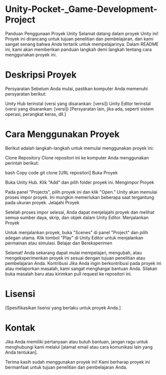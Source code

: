 # Unity-Pocket-_Game-Development-Project

Panduan Penggunaan Proyek Unity
Selamat datang dalam proyek Unity ini! Proyek ini dirancang untuk tujuan penelitian dan pembelajaran, dan kami sangat senang bahwa Anda tertarik untuk mempelajarinya. Dalam README ini, kami akan memberikan panduan langkah demi langkah tentang cara menggunakan proyek ini.

# Deskripsi Proyek

Persyaratan
Sebelum Anda mulai, pastikan komputer Anda memenuhi persyaratan berikut:

Unity Hub terinstal (versi yang disarankan: [versi])
Unity Editor terinstal (versi yang disarankan: [versi])
[Persyaratan lain, jika ada, seperti sistem operasi, perangkat keras, dll.]

# Cara Menggunakan Proyek
Berikut adalah langkah-langkah untuk memulai menggunakan proyek ini:

Clone Repository
Clone repositori ini ke komputer Anda menggunakan perintah berikut:

bash
Copy code
git clone [URL repositori]
Buka Proyek

Buka Unity Hub.
Klik "Add" dan pilih folder proyek ini.
Mengimpor Proyek

Pada panel "Projects", pilih proyek ini dan klik "Open."
Unity akan memulai proses impor proyek. Ini mungkin memerlukan beberapa saat tergantung pada ukuran proyek.
Jelajahi Proyek

Setelah proses impor selesai, Anda dapat menjelajahi proyek dan melihat semua sumber daya, skrip, dan objek dalam Unity Editor.
Menjalankan Proyek

Untuk menjalankan proyek, buka "Scenes" di panel "Project" dan pilih adegan utama.
Klik tombol "Play" di Unity Editor untuk menjalankan permainan atau simulasi.
Belajar dan Bereksperimen

Selamat! Anda sekarang dapat mulai mempelajari, mengubah, atau mengeksperimenkan proyek ini sesuai dengan tujuan penelitian atau pembelajaran Anda.
Kontribusi
Jika Anda ingin berkontribusi pada proyek ini atau melaporkan masalah, kami sangat menghargai bantuan Anda. Silakan buka masalah baru atau kirimkan pull request ke repositori ini.

# Lisensi
[Spesifikasikan lisensi yang berlaku untuk proyek Anda.]

# Kontak
Jika Anda memiliki pertanyaan atau butuh bantuan, jangan ragu untuk menghubungi kami melalui [alamat email atau cara komunikasi lain yang Anda tentukan].

Terima kasih sudah menggunakan proyek ini! Kami berharap proyek ini bermanfaat untuk tujuan penelitian dan pembelajaran Anda.
